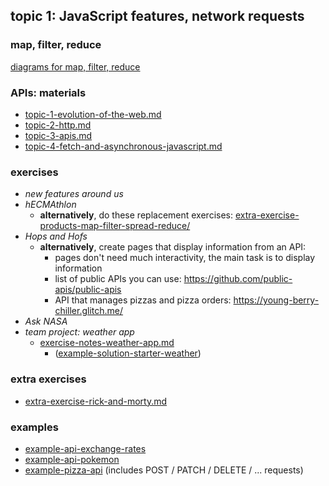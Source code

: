 ## topic 1: JavaScript features, network requests

### map, filter, reduce

[diagrams for map, filter, reduce](map-filter-reduce-diagrams.jpg)

### APIs: materials

- [topic-1-evolution-of-the-web.md](topic-1-evolution-of-the-web.md)
- [topic-2-http.md](topic-2-http.md)
- [topic-3-apis.md](topic-3-apis.md)
- [topic-4-fetch-and-asynchronous-javascript.md](topic-4-fetch-and-asynchronous-javascript.md)

### exercises

- _new features around us_
- _hECMAthlon_
  - **alternatively**, do these replacement exercises: [extra-exercise-products-map-filter-spread-reduce/](extra-exercise-products-map-filter-spread-reduce)
- _Hops and Hofs_
  - **alternatively**, create pages that display information from an API:
    - pages don't need much interactivity, the main task is to display information
    - list of public APIs you can use: https://github.com/public-apis/public-apis
    - API that manages pizzas and pizza orders: https://young-berry-chiller.glitch.me/
- _Ask NASA_
- _team project: weather app_
  - [exercise-notes-weather-app.md](exercise-notes-weather-app.md)
    - ([example-solution-starter-weather](example-solution-starter-weather))

### extra exercises

- [extra-exercise-rick-and-morty.md](extra-exercise-rick-and-morty.md)

### examples

- [example-api-exchange-rates](example-api-exchange-rates)
- [example-api-pokemon](example-api-pokemon)
- [example-pizza-api](exapmple-pizza-api) (includes POST / PATCH / DELETE / ... requests)

